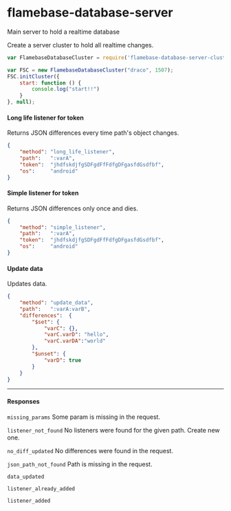 # flamebase-database-server
Main server to hold a realtime database

Create a server cluster to hold all realtime changes.

```javascript
var FlamebaseDatabaseCluster = require('flamebase-database-server-cluster');

var FSC = new FlamebaseDatabaseCluster("draco", 1507);
FSC.initCluster({
    start: function () {
        console.log("start!!")
    }
}, null);
```


#### Long life listener for token

Returns JSON differences every time path's object changes.
```json
{
    "method": "long_life_listener",
    "path":   ":varA",
    "token":  "jhdfskdjfgSDFgdFfFdfgDFgasfdGsdfbf",
    "os":     "android"
}
```

#### Simple listener for token

Returns JSON differences only once and dies.
```json
{
    "method": "simple_listener",
    "path":   ":varA",
    "token":  "jhdfskdjfgSDFgdFfFdfgDFgasfdGsdfbf",
    "os":     "android"
}
```

#### Update data

Updates data.
```json
{
    "method": "update_data",
    "path":   ":varA:varB",
    "differences":  {
        "$set": {
            "varC": {},
            "varC.varD": "hello",
            "varC.varDA":"world"
        },
        "$unset": {
            "varD": true
        }
    }
}
```
_____

#### Responses

`missing_params` Some param is missing in the request.

`listener_not_found` No listeners were found for the given path. Create new one.

`no_diff_updated` No differences were found in the request.

`json_path_not_found` Path is missing in the request.

`data_updated`

`listener_already_added`

`listener_added`
